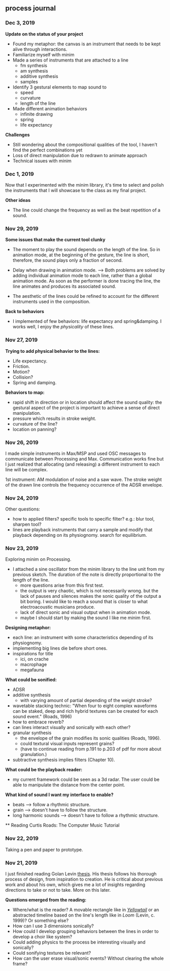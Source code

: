 ## process journal

### Dec 3, 2019
**Update on the status of your project**
- Found my metaphor: the canvas is an instrument that needs to be kept alive through interactions.
- Familiarize myself with minim
- Made a series of instruments that are attached to a line
    - fm synthesis
    - am synthesis
    - additive synthesis
    - samples
- Identify 3 gestural elements to map sound to
    - speed
    - curvature
    - length of the line
- Made different animation behaviors
    - infinite drawing
    - spring
    - life expectancy

**Challenges**
- Still wondering about the compositional qualities of the tool, I haven't find the perfect combinations yet
- Loss of direct manipulation due to redrawn to animate approach
- Technical issues with minim


### Dec 1, 2019
Now that I experimented with the minim library, it's time to select and polish the instruments that I will showcase to the class as my final project.

**Other ideas**
- The line could change the frequency as well as the beat repetition of a sound.


### Nov 29, 2019
**Some issues that make the current tool clunky**
- The moment to play the sound depends on the length of the line. So in animation mode, at the beginning of the gesture, the line is short, therefore, the sound plays only a fraction of second.
- Delay when drawing in animation mode.
--> Both problems are solved by adding individual animation mode to each line, rather than a global animation mode. As soon as the performer is done tracing the line, the line animates and produces its associated sound.   

- The aesthetic of the lines could be refined to account for the different instruments used in the composition.

**Back to behaviors**
- I implemented of few behaviors: life expectancy and spring&damping. I works well, I enjoy the _physicality_ of these lines.

### Nov 27, 2019

**Trying to add physical behavior to the lines:**
- Life expectancy.
- Friction.
- Motion?
- Collision?
- Spring and damping.

**Behaviors to map:**
- rapid shift in direction or in location should affect the sound quality: the gestural aspect of the project is important to achieve a sense of direct manipulation.
- pressure which results in stroke weight.
- curvature of the line?
- location on panning?


### Nov 26, 2019
I made simple instruments in Max/MSP and used OSC messages to communicate between Processing and Max. Communication works fine but I just realized that allocating (and releasing) a different instrument to each line will be complex.

1st instrument: AM modulation of noise and a saw wave. The stroke weight of the drawn line controls the frequency occurrence of the ADSR envelope.


### Nov 24, 2019
Other questions:
- how to applied filters? specific tools to specific filter? e.g.: blur tool, sharpen tool?
- lines are playback instruments that carry a sample and modify that playback depending on its physiognomy. search for equilibrium.


### Nov 23, 2019
Exploring minim on Processing.
- I attached a sine oscillator from the minim library to the line unit from my previous sketch. The duration of the note is directly proportional to the length of the line.
    - more questions arise from this first test.
    - the output is very chaotic, which is not necessarily wrong. but the lack of pauses and silences makes the sonic quality of the output a bit boring. I would like to reach a sound that is closer to what electroacoustic musicians produce.
    - lack of direct sonic and visual output when in animation mode.
    - maybe I should start by making the sound I like me minim first.

**Designing metaphor:**
- each line: an instrument with some characteristics depending of its physiognomy.
- implementing big lines die before short ones.
- inspirations for title
    - ici, on crache
    - macrophage
    - megafauna

**What could be sonified:**
- ADSR
- additive synthesis
    - with varying amount of partial depending of the weight stroke?
- wavetable stacking technic: "When four to eight complex waveforms can be staked, deep and rich hybrid textures can be created for each sound event." (Roads, 1996)
- how to embrace reverb?
- can lines interact visually and sonically with each other?
- granular synthesis
    - the envelope of the grain modifies its sonic qualities (Roads, 1996).
    - could textural visual inputs represent grains?
    - (have to continue reading from p.191 to p.203 of pdf for more about granulation.)
- subtractive synthesis implies filters (Chapter 10).


**What could be the playback reader:**
- my current framework could be seen as a 3d radar. The user could be able to manipulate the distance from the center point.

**What kind of sound I want my interface to enable?**
- beats --> follow a rhythmic structure.
- grain --> doesn't have to follow the structure.
- long harmonic sounds --> doesn't have to follow a rhythmic structure.

** Reading Curtis Roads: The Computer Music Tutorial


### Nov 22, 2019
Taking a pen and paper to prototype.



### Nov 21, 2019
I just finished reading Golan Levin [thesis](https://acg.media.mit.edu/people/golan/thesis/thesis300.pdf). His thesis follows his thorough process of design, from inspiration to creation. He is critical about previous work and about his own, which gives me a lot of insights regarding directions to take or not to take. More on this later.

**Questions emerged from the reading:**
- Where/what is the reader? A movable rectangle like in [_Yellowtail_](http://www.flong.com/projects/yellowtail/) or an abstracted timeline based on the line's length like in _Loom_ (Levin, c. 1999)? Or something else?
- How can I use 3 dimensions sonically?
- How could I develop grouping behaviors between the lines in order to develop a choir like system?
- Could adding physics to the process be interesting visually and sonically?
- Could sonifying textures be relevant?
- How can the user erase visual/sonic events? Without clearing the whole frame?
